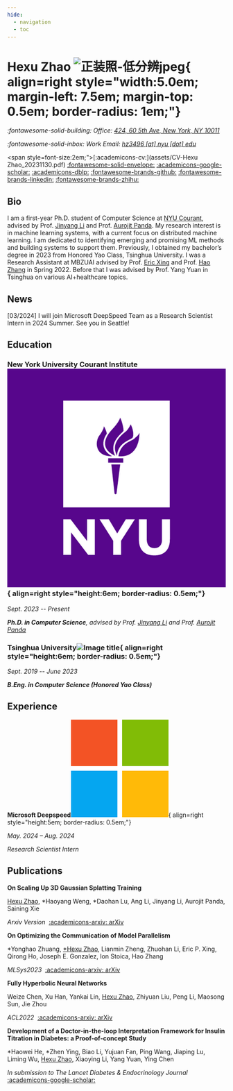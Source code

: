 ```yaml
---
hide:
  - navigation
  - toc
---
```


# Hexu Zhao ![正装照-低分辨jpeg](https://github.com/TarzanZhao/TarzanZhao.github.io/assets/45677459/c696c62c-2238-41aa-ba9d-03658ec04d8a){ align=right style="width:5.0em; margin-left: 7.5em; margin-top: 0.5em; border-radius: 1em;"}

*:fontawesome-solid-building: Office: [424, 60 5th Ave, New York, NY 10011](https://maps.app.goo.gl/N7m2fM5EbM3TToB79)*

*:fontawesome-solid-inbox: Work Email: [hz3496 [at] nyu [dot] edu](mailto:hz3496@nyu.edu)*


<span style=font-size:2em;">[:academicons-cv:](assets/CV-Hexu Zhao_20231130.pdf) [:fontawesome-solid-envelope:](mailto:hz3496@nyu.edu) [:academicons-google-scholar:](https://scholar.google.com/citations?hl=en&user=ylKFMAkAAAAJ) [:academicons-dblp:](https://dblp.org/pid/293/9714.html) [:fontawesome-brands-github:](https://github.com/TarzanZhao) [:fontawesome-brands-linkedin:](https://www.linkedin.com/in/hexu-zhao-203304244/) [:fontawesome-brands-zhihu:](https://www.zhihu.com/people/zhao-he-xu-61)</span>

## Bio

I am a first-year Ph.D. student of Computer Science at [NYU Courant](https://cs.nyu.edu/home/index.html), advised by Prof. [Jinyang Li](https://www.news.cs.nyu.edu/~jinyang/) and Prof. [Aurojit Panda](https://cs.nyu.edu/~apanda/). My research interest is in machine learning systems, with a current focus on distributed machine learning. I am dedicated to identifying emerging and promising ML methods and building systems to support them. Previously, I obtained my bachelor’s degree in 2023 from Honored Yao Class, Tsinghua University. I was a Research Assistant at MBZUAI advised by Prof. [Eric Xing](http://www.cs.cmu.edu/~epxing/) and Prof. [Hao Zhang](https://cseweb.ucsd.edu/~haozhang/) in Spring 2022. Before that I was advised by Prof. Yang Yuan in Tsinghua on various AI+healthcare topics. 

## News

[03/2024] I will join Microsoft DeepSpeed Team as a Research Scientist Intern in 2024 Summer. See you in Seattle!

## Education

### New York University Courant Institute![Image title](images/nyu.png){ align=right style="height:6em; border-radius: 0.5em;"}

*Sept. 2023 -- Present*

***Ph.D. in Computer Science**, advised by Prof. [Jinyang Li](https://www.news.cs.nyu.edu/~jinyang/) and Prof. [Aurojit Panda](https://cs.nyu.edu/~apanda/)*

### Tsinghua University![Image title](https://github.com/TarzanZhao/TarzanZhao.github.io/assets/45677459/cdd93597-e2c5-472f-bfb2-7e0fb20961b7){ align=right style="height:6em; border-radius: 0.5em;"}

*Sept. 2019 -- June 2023*

***B.Eng. in Computer Science (Honored Yao Class)***

## Experience

**Microsoft Deepspeed**![Image title](images/ms.png){ align=right style="height:5em; border-radius: 0.5em;"}

*May. 2024 – Aug. 2024*

*Research Scientist Intern*

## Publications

**On Scaling Up 3D Gaussian Splatting Training**

<u>Hexu Zhao</u>, \*Haoyang Weng, \*Daohan Lu, Ang Li, Jinyang Li, Aurojit Panda, Saining Xie

*Arxiv Version*&nbsp;&nbsp;[:academicons-arxiv: arXiv](https://arxiv.org/abs/2406.18533)&nbsp;&nbsp;

**On Optimizing the Communication of Model Parallelism**

\*Yonghao Zhuang, <u>\*Hexu Zhao</u>, Lianmin Zheng, Zhuohan Li, Eric P. Xing, Qirong Ho, Joseph E. Gonzalez, Ion Stoica, Hao Zhang

*MLSys2023*&nbsp;&nbsp;[:academicons-arxiv: arXiv](https://arxiv.org/pdf/2211.05322.pdf)&nbsp;&nbsp;

**Fully Hyperbolic Neural Networks**

Weize Chen, Xu Han, Yankai Lin, <u>Hexu Zhao</u>, Zhiyuan Liu, Peng Li, Maosong Sun, Jie Zhou

*ACL2022*&nbsp;&nbsp;[:academicons-arxiv: arXiv](https://arxiv.org/pdf/2105.14686.pdf)&nbsp;&nbsp;

**Development of a Doctor-in-the-loop Interpretation Framework for Insulin Titration in Diabetes: a Proof-of-concept Study**

\*Haowei He, \*Zhen Ying, Biao Li, Yujuan Fan, Ping Wang, Jiaping Lu, Liming Wu, <u>Hexu Zhao</u>, Xiaoying Li, Yang Yuan, Ying Chen

*In submission to The Lancet Diabetes & Endocrinology Journal*&nbsp;&nbsp; [:academicons-google-scholar:](https://scholar.google.com/citations?view_op=view_citation&hl=en&user=ylKFMAkAAAAJ&citation_for_view=ylKFMAkAAAAJ:d1gkVwhDpl0C)&nbsp;&nbsp;
